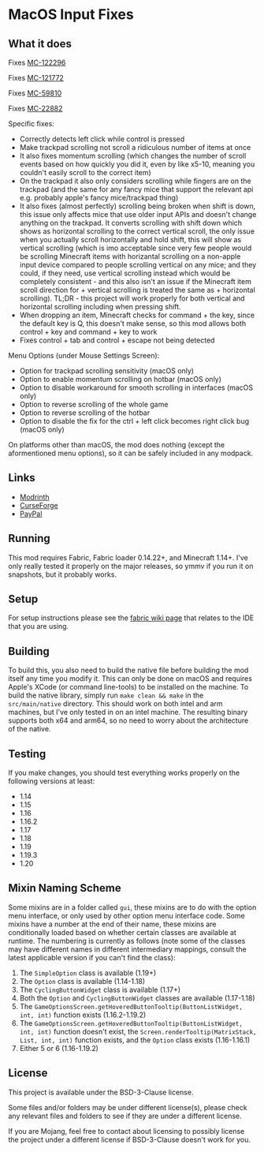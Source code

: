 # MacOS Input Fixes

## What it does

Fixes [MC-122296](https://bugs.mojang.com/browse/MC-122296)

Fixes [MC-121772](https://bugs.mojang.com/browse/MC-121772)

Fixes [MC-59810](https://bugs.mojang.com/browse/MC-59810)

Fixes [MC-22882](https://bugs.mojang.com/browse/MC-22882)

Specific fixes:
- Correctly detects left click while control is pressed
- Make trackpad scrolling not scroll a ridiculous number of items at once
- It also fixes momentum scrolling (which changes the number of scroll events based on how quickly you did it, even by like x5-10, meaning you couldn't easily scroll to the correct item)
- On the trackpad it also only considers scrolling while fingers are on the trackpad (and the same for any fancy mice that support the relevant api e.g. probably apple's fancy mice/trackpad thing)
- It also fixes (almost perfectly) scrolling being broken when shift is down, this issue only affects mice that use older input APIs and doesn't change anything on the trackpad. It converts scrolling with shift down which shows as horizontal scrolling to the correct vertical scroll, the only issue when you actually scroll horizontally and hold shift, this will show as vertical scrolling (which is imo acceptable since very few people would be scrolling Minecraft items with horizantal scrolling on a non-apple input device compared to people scrolling vertical on any mice; and they could, if they need, use vertical scrolling instead which would be completely consistent - and this also isn't an issue if the Minecraft item scroll direction for + vertical scrolling is treated the same as + horizontal scrolling). TL;DR - this project will work properly for both vertical and horizontal scrolling including when pressing shift.
- When dropping an item, Minecraft checks for command + the key, since the default key is Q, this doesn't make sense, so this mod allows both control + key and command + key to work
- Fixes control + tab and control + escape not being detected

Menu Options (under Mouse Settings Screen):
- Option for trackpad scrolling sensitivity (macOS only)
- Option to enable momentum scrolling on hotbar (macOS only)
- Option to disable workaround for smooth scrolling in interfaces (macOS only)
- Option to reverse scrolling of the whole game
- Option to reverse scrolling of the hotbar
- Option to disable the fix for the ctrl + left click becomes right click bug (macOS only)

On platforms other than macOS, the mod does nothing (except the aformentioned menu options), so it can be safely included in any modpack.

## Links

- [Modrinth](https://modrinth.com/mod/macos-input-fixes)
- [CurseForge](https://www.curseforge.com/minecraft/mc-mods/macos-input-fixes)
- [PayPal](https://www.paypal.com/donate/?hosted_button_id=9MTL4PHHPLHY4)

## Running

This mod requires Fabric, Fabric loader 0.14.22+, and Minecraft 1.14+. I've only really tested it properly on the major releases, so ymmv if you run it on snapshots, but it probably works.

## Setup

For setup instructions please see the [fabric wiki page](https://fabricmc.net/wiki/tutorial:setup) that relates to the IDE that you are using.

## Building

To build this, you also need to build the native file before building the mod itself any time you modify it. This can only be done on macOS and requires Apple's XCode (or command line-tools) to be installed on the machine. To build the native library, simply run `make clean && make` in the `src/main/native` directory. This should work on both intel and arm machines, but I've only tested in on an intel machine. The resulting binary supports both x64 and arm64, so no need to worry about the architecture of the native.

## Testing

If you make changes, you should test everything works properly on the following versions at least:
- 1.14
- 1.15
- 1.16
- 1.16.2
- 1.17
- 1.18
- 1.19
- 1.19.3
- 1.20

## Mixin Naming Scheme

Some mixins are in a folder called `gui`, these mixins are to do with the option menu interface, or only used by other option menu interface code. Some mixins have a number at the end of their name, these mixins are conditionally loaded based on whether certain classes are available at runtime. The numbering is currently as follows (note some of the classes may have different names in different intermediary mappings, consult the latest applicable version if you can't find the class):
1. The `SimpleOption` class is available (1.19+)
2. The `Option` class is available (1.14-1.18)
3. The `CyclingButtonWidget` class is available (1.17+)
4. Both the `Option` and `CyclingButtonWidget` classes are available (1.17-1.18)
5. The `GameOptionsScreen.getHoveredButtonTooltip(ButtonListWidget, int, int)` function exists (1.16.2-1.19.2)
6. The `GameOptionsScreen.getHoveredButtonTooltip(ButtonListWidget, int, int)` function doesn't exist, the `Screen.renderTooltip(MatrixStack, List, int, int)` function exists, and the `Option` class exists (1.16-1.16.1)
7. Either 5 or 6 (1.16-1.19.2)

## License

This project is available under the BSD-3-Clause license.

Some files and/or folders may be under different license(s), please check any relevant files and folders to see if they are under a different license.

If you are Mojang, feel free to contact about licensing to possibly license the project under a different license if BSD-3-Clause doesn't work for you.
